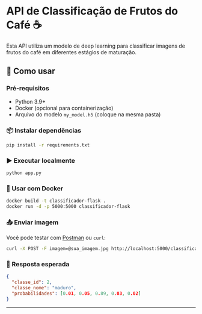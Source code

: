 # API de Classificação de Frutos do Café ☕

Esta API utiliza um modelo de deep learning para classificar imagens de frutos do café em diferentes estágios de maturação.

## 🚀 Como usar

### Pré-requisitos

- Python 3.9+
- Docker (opcional para containerização)
- Arquivo do modelo `my_model.h5` (coloque na mesma pasta)

### 📦 Instalar dependências

```bash
pip install -r requirements.txt
```

### ▶️ Executar localmente

```bash
python app.py
```

### 🐳 Usar com Docker

```bash
docker build -t classificador-flask .
docker run -d -p 5000:5000 classificador-flask
```

### 📤 Enviar imagem

Você pode testar com [Postman](https://www.postman.com/) ou `curl`:

```bash
curl -X POST -F imagem=@sua_imagem.jpg http://localhost:5000/classificar
```

### 🔁 Resposta esperada

```json
{
  "classe_id": 2,
  "classe_nome": "maduro",
  "probabilidades": [0.01, 0.05, 0.89, 0.03, 0.02]
}
```

---